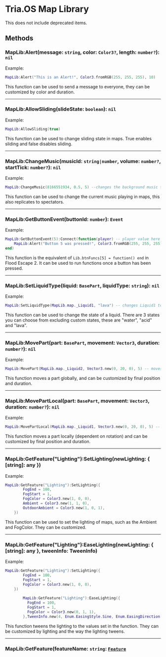 # Tria.OS Map Library

This does not include deprecated items.

## Methods
### MapLib:Alert(message: `string`, color: `Color3?`, length: `number?`): `nil`

Example:
```lua
MapLib:Alert("This is an Alert!", Color3.fromRGB(255, 255, 255), 10)
```
This function can be used to send a message to everyone, they can be customized by color and duration.

-----------------------------------------------------

### MapLib:AllowSliding(slideState: `boolean`): `nil`

Example:
```lua
MapLib:AllowSliding(true)
```
This function can be used to change sliding state in maps. True enables sliding and false disables sliding.

-----------------------------------------------------

### MapLib:ChangeMusic(musicId: `string|number`, volume: `number?`, startTick: `number?`): `nil`

Example:
```lua
MapLib:ChangeMusic(8166551934, 0.5, 5) --changes the background music to 8166551934 and plays it with the volume of 0.5 and the starttime of 5.
```
This function can be used to change the current music playing in maps, this also replicates to spectators.

-----------------------------------------------------

### MapLib:GetButtonEvent(buttonId: `number`): `Event`

Example:
```lua
MapLib:GetButtonEvent(5):Connect(function(player) -- player value here is the player that pressed the button.
    MapLib:Alert("Button 5 was pressed!", Color3.fromRGB(255, 255, 255), 4)
end)
```
This function is the equivalent of `Lib.btnFuncs[5] = function() end` in Flood Escape 2. It can be used to run functions once a button has been pressed.

-----------------------------------------------------

### MapLib:SetLiquidType(liquid: `BasePart`, liquidType: `string`): `nil`

Example:
```lua
MapLib:SetLiquidType(MapLib.map._Liquid1, "lava") -- changes Liquid1 to lava.
```
This function can be used to change the state of a liquid. There are 3 states you can choose from excluding custom states, these are "water", "acid" and "lava".

-----------------------------------------------------

### MapLib:MovePart(part: `BasePart`, movement: `Vector3`, duration: `number?`): `nil`

Example:
```lua
MapLib:MovePart(MapLib.map._Liquid2, Vector3.new(0, 20, 0), 5) -- moves _Liquid2 20 studs in 5 seconds
```
This function moves a part globally, and can be customized by final position and duration.

-----------------------------------------------------

### MapLib:MovePartLocal(part: `BasePart`, movement: `Vector3`, duration: `number?`): `nil`

Example:
```lua
MapLib:MovePartLocal(MapLib.map._Liquid1, Vector3.new(0, 20, 0), 5) -- moves _Liquid1 20 studs (depending on rotation) in 5 seconds
```
This function moves a part locally (dependent on rotation) and can be customized by final position and duration.

-----------------------------------------------------

### MapLib:GetFeature("Lighting"):SetLighting(newLighting: { [string]: any })

Example:
```lua
MapLib:GetFeature("Lighting"):SetLighting({
        FogEnd = 100,
        FogStart = 1,
        FogColor = Color3.new(1, 0, 0),
        Ambient = Color3.new(1, 1, 0),
	    OutdoorAmbient = Color3.new(1, 0, 1),
    })
```
This function can be used to set the lighting of maps, such as the Ambient and FogColor. They can be customized.

-----------------------------------------------------

### MapLib:GetFeature("Lighting"):EaseLighting(newLighting: { [string]: any }, tweenInfo: TweenInfo)

Example:
```lua
MapLib:GetFeature("Lighting"):SetLighting({
        FogEnd = 100,
        FogStart = 1,
        FogColor = Color3.new(1, 0, 0),
    })
    
        MapLib:GetFeature("Lighting"):EaseLighting({
          FogEnd = 100,
          FogStart = 1,
          FogColor = Color3.new(0, 1, 1),
        },TweenInfo.new(4, Enum.EasingStyle.Sine, Enum.EasingDirection.Out))
```
This function tweens the lighting to the values set in the function. They can be customized by lighting and the way the lighting tweens.

-----------------------------------------------------

### MapLib:GetFeature(featureName: `string`: [`Feature`](FeatureLib.md)
